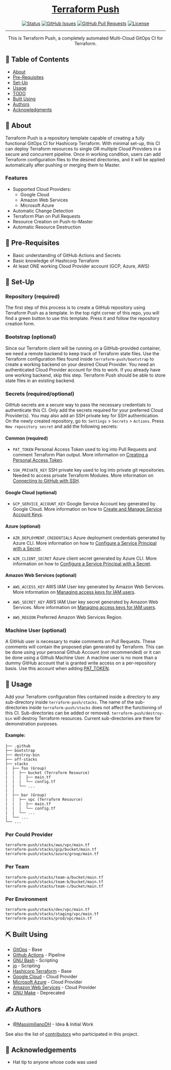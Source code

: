 <p align="center">
  <a href="" rel="noopener">
</p>

<h1 align="center">Terraform Push</h1>

<div align="center">

  [![Status](https://img.shields.io/badge/status-active-success.svg)]() 
  [![GitHub Issues](https://img.shields.io/github/issues/MassimilianoDH/terraform-push.svg)](https://github.com/MassimilianoDH/terraform-push/issues)
  [![GitHub Pull Requests](https://img.shields.io/github/issues-pr/MassimilianoDH/terraform-push.svg)](https://github.com/MassimilianoDH/terraform-push/issues)
  [![License](https://img.shields.io/badge/license-MIT-blue.svg)](/LICENSE)

</div>

---

<p align="center"> This is Terraform Push, a completely automated Multi-Cloud GitOps CI for Terraform.
    <br> 
</p>

## 📝 Table of Contents
- [About](#about)
- [Pre-Requisites](#prerequisites)
- [Set-Up](#setup)
- [Usage](#usage)
- [TODO](../master/TODO.md)
- [Built Using](#built_using)
- [Authors](#authors)
- [Acknowledgments](#acknowledgement)

## 🧐 About <a name = "about"></a>
Terraform Push is a repository template capable of creating a fully functional GitOps CI for Hashicorp Terraform. With minimal set-up, this CI can deploy Terraform resources to single OR multiple Cloud Providers in a secure and concurrent pipeline. Once in working condition, users can add Terraform configuration files to the desired directories, and it will be applied automatically after pushing or merging them to Master.

### Features <a name = "features"></a>

- Supported Cloud Providers:
  - Google Cloud
  - Amazon Web Services
  - Microsoft Azure
- Automatic Change Detection
- Terraform Plan on Pull Requests
- Resource Creation on Push-to-Master
- Automatic Resource Destruction

## 🏁 Pre-Requisites <a name = "prerequisites"></a>

- Basic understanding of GitHub Actions and Secrets
- Basic knowledge of Hashicorp Terraform
- At least ONE working Cloud Provider account (GCP, Azure, AWS)

## 🚀 Set-Up <a name = "setup"></a>
### Repository (required) <a name = "repository"></a>
The first step of this process is to create a GitHub repository using Terraform Push as a template. In the top right corner of this repo, you will find a green button to use this template. Press it and follow the repository creation form.

### Bootstrap (optional) <a name = "bootstrap"></a>
Since our Terraform client will be running on a GitHub-provided container, we need a remote backend to keep track of Terraform state files. Use the Terraform configuration files found inside `terraform-push/bootstrap` to create a working backend on your desired Cloud Provider. You need an authenticated Cloud Provider account for this to work. If you already have one working backend, skip this step. Terraform Push should be able to store state files in an existing backend.

### Secrets (required/optional) <a name = "secrets"></a>
GitHub secrets are a secure way to pass the necessary credentials to authenticate this CI. Only add the secrets required for your preferred Cloud Provider(s). You may also add an SSH private key for SSH authentication. On the newly created repository, go to: `Settings` > `Secrets` > `Actions`. Press `New repository secret` and add the following secrets:

#### Common (required)
- `PAT_TOKEN` Personal Access Token used to log into Pull Requests and comment Terraform Plan output. More information on [Creating a Personal Access Token](https://docs.github.com/en/authentication/keeping-your-account-and-data-secure/creating-a-personal-access-token).

- `SSH_PRIVATE_KEY` SSH private key used to log into private git repositories. Needed to access private Terraform Modules. More information on [Connecting to GitHub with SSH](https://docs.github.com/en/authentication/connecting-to-github-with-ssh).

#### Google Cloud (optional)
- `GCP_SERVICE_ACCOUNT_KEY` Google Service Account key generated by Google Cloud. More information on how to [Create and Manage Service Account Keys](https://cloud.google.com/iam/docs/creating-managing-service-account-keys).

#### Azure (optional)
- `AZR_DEPLOYMENT_CREDENTIALS` Azure deployment credentials generated by Azure CLI. More information on how to [Configure a Service Principal with a Secret](https://github.com/Azure/login#configure-a-service-principal-with-a-secret).

- `AZR_CLIENT_SECRET` Azure client secret generated by Azure CLI. More information on how to [Configure a Service Principal with a Secret](https://github.com/Azure/login#configure-a-service-principal-with-a-secret).

#### Amazon Web Services (optional)
- `AWS_ACCESS_KEY` AWS IAM User key generated by Amazon Web Services. More information on [Managing access keys for IAM users](https://docs.aws.amazon.com/IAM/latest/UserGuide/id_credentials_access-keys.html).

- `AWS_SECRET_KEY` AWS IAM User key secret generated by Amazon Web Services. More information on [Managing access keys for IAM users](https://docs.aws.amazon.com/IAM/latest/UserGuide/id_credentials_access-keys.html).

- `AWS_REGION` Preferred Amazon Web Services Region.

### Machine User (optional) <a name = "machineuser"></a>
A GitHub user is necessary to make comments on Pull Requests. These comments will contain the proposed plan generated by Terraform. This can be done using your personal Github Account (not recommended) or it can be done using a Github Machine User. A machine user is no more than a dummy GitHub account that is granted write access on a per-repository basis. Use this account when adding [PAT_TOKEN](###secrets).

## 🎈 Usage <a name="usage"></a>
Add your Terraform configuration files contained inside a directory to any sub-directory inside `terraform-push/stacks`. The name of the sub-directories inside `terraform-push/stacks` does not affect the functioning of this CI. Sub-directories can be added or removed. `terraform-push/destroy-bin` will destroy Terraform resources. Current sub-directories are there for demonstration purposes.

#### Example:

```
├── .github
├── bootstrap
├── destroy-bin
├── off-stacks
├── stacks
|  ├── foo (Group)
|  |  ├── bucket (Terraform Resource)
|  |  |  ├── main.tf
|  |  |  └── config.tf
|  |  └── ...
|  |
|  ├── bar (Group)
|  |  ├── vpc (Terraform Resource)
|  |  |  ├── main.tf
|  |  |  └── config.tf
|  |  └── ...
|  └── ...
└── ...
```

### Per Could Provider 

```
terraform-push/stacks/aws/vpc/main.tf
terraform-push/stacks/gcp/bucket/main.tf
terraform-push/stacks/azure/group/main.tf
```

### Per Team

```
terraform-push/stacks/team-a/bucket/main.tf
terraform-push/stacks/team-b/bucket/main.tf
terraform-push/stacks/team-c/bucket/main.tf
```

### Per Environment 

```
terraform-push/stacks/dev/vpc/main.tf
terraform-push/stacks/staging/vpc/main.tf
terraform-push/stacks/prod/vpc/main.tf
```

## ⛏️ Built Using <a name = "built_using"></a>
- [GitOps](https://about.gitlab.com/topics/gitops/) - Base
- [Github Actions](https://github.com/features/actions/) - Pipeline
- [GNU Bash](https://www.gnu.org/software/bash/) - Scripting
- [jq](https://stedolan.github.io/jq/) - Scripting
- [Hashicorp Terraform](https://www.terraform.io/) - Base
- [Google Cloud](https://cloud.google.com/) - Cloud Provider
- [Microsoft Azure](https://azure.microsoft.com/en-us/) - Cloud Provider
- [Amazon Web Services](https://aws.amazon.com/) - Cloud Provider
- [GNU Make](https://www.gnu.org/software/make/manual/make.html) - Deprecated

## ✍️ Authors <a name = "authors"></a>
- [@MassimilianoDH](https://github.com/MassimilianoDH) - Idea & Initial Work

See also the list of [contributors](https://github.com/MassimilianoDH/terraform-push/contributors) who participated in this project.

## 🎉 Acknowledgements <a name = "acknowledgement"></a>
- Hat tip to anyone whose code was used
